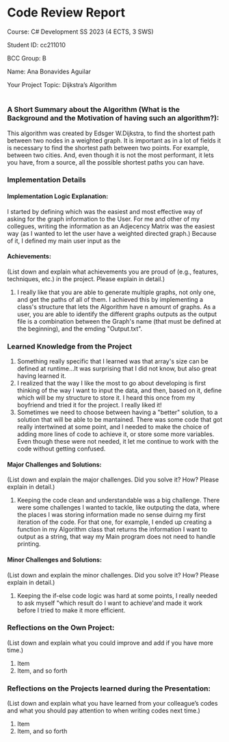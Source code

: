 # Code Review Report
Course: C# Development SS 2023 (4 ECTS, 3 SWS)

Student ID: cc211010

BCC Group: B

Name: Ana Bonavides Aguilar

Your Project Topic: Dijkstra’s Algorithm

#

### A Short Summary about the Algorithm (What is the Background and the Motivation of having such an algorithm?): 
This algorithm was created by Edsger W.Dijkstra, to find the shortest path between two nodes in a weighted graph. It is important as in a lot of fields it is necessary to find the shortest path between two points. For example, between two cities. And, even though it is not the most performant, it lets you have, from a source, all the possible shortest paths you can have.

### Implementation Details

#### Implementation Logic Explanation:
I started by defining which was the easiest and most effective way of asking for the graph information to the User. For me and other of my collegues, writing the information as an Adjecency Matrix was the easiest way (as I wanted to let the user have a weighted directed graph.) Because of it, I defined my main user input as the 

#### Achievements:
(List down and explain what achievements you are proud of (e.g., features, techniques, etc.) in the project. Please explain in detail.)
1. I really like that you are able to generate multiple graphs, not only one, and get the paths of all of them. I achieved this by implementing a class's structure that lets the Algorithm have n amount of graphs. As a user, you are able to identify the different graphs outputs as the output file is a combination between the Graph's name (that must be defined at the beginning), and the emding "Output.txt".

### Learned Knowledge from the Project
1. Something really specific that I learned was that array's size can be defined at runtime...It was surprising that I did not know, but also great having learned it.
2. I realized that the way I like the most to go about developing is first thinking of the way I want to input the data, and then, based on it, define which will be my structure to store it. I heard this once from my boyfriend and tried it for the project. I really liked it!
3. Sometimes we need to choose between having a "better" solution, to a solution that will be able to be mantained. There was some code that got really intertwined at some point, and I needed to make the choice of adding more lines of code to achieve it, or store some more variables. Even though these were not needed, it let me continue to work with the code without getting confused.


#### Major Challenges and Solutions:
(List down and explain the major challenges. Did you solve it? How? Please explain in detail.)
1. Keeping the code clean and understandable was a big challenge. There were some challenges I wanted to tackle, like outputing the data, where the places I was storing information made no sense duirng my first iteration of the code. For that one, for example, I ended up creating a function in my Algorithm class that returns the information I want to output as a string, that way my Main program does not need to handle printing.

#### Minor Challenges and Solutions:
(List down and explain the minor challenges. Did you solve it? How? Please explain in detail.)
1. Keeping the if-else code logic was hard at some points, I really needed to ask myself "which result do I want to achieve'and made it work before I tried to make it more efficient.

### Reflections on the Own Project:
(List down and explain what you could improve and add if you have more time.)
1. Item
2. Item, and so forth

### Reflections on the Projects learned during the Presentation:
(List down and explain what you have learned from your colleague’s codes and what you should pay attention to when writing codes next time.)
1. Item
2. Item, and so forth
